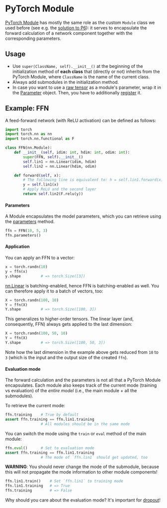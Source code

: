 # PyTorch Module

[PyTorch
Module](https://pytorch.org/docs/stable/nn.html?highlight=module#torch.nn.Module)
has mostly the same role as the custom `Module` class we used before (see e.g.
the [solution to
P6](https://github.com/kawu/hhu-dl-materials/blob/master/solutions/u6/module.py)):
it serves to encapsulate the forward calculation of a network component
together with the corresponding parameters.


## Usage

* Use `super(ClassName, self).__init__()` at the beginning of the
  initialization method of **each class** that (directly or not) inherits from
  the PyTorch Module, where `ClassName` is the name of the current class.
* Always add submodules in the initialization method.
* In case you want to use a [raw
  tensor](https://pytorch.org/docs/stable/tensors.html#torch.Tensor) as a
  module's parameter, wrap it in the
  [Parameter](https://pytorch.org/docs/master/nn.html#torch.nn.Parameter)
  object. Then, you have to additionally
  [register](https://pytorch.org/docs/master/nn.html#torch.nn.Module.register_parameter)
  it.


## Example: FFN

A feed-forward network (with ReLU activation) can be defined as follows:
```python
import torch
import torch.nn as nn
import torch.nn.functional as F

class FFN(nn.Module):
    def __init__(self, idim: int, hdim: int, odim: int):
        super(FFN, self).__init__()
        self.lin1 = nn.Linear(idim, hdim)
        self.lin2 = nn.Linear(hdim, odim)

    def forward(self, x):
        # The following line is equivalent to: h = self.lin1.forward(x)
        y = self.lin1(x)
        # Apply ReLU and the second layer
        return self.lin2(F.relu(y))
```

#### Parameters

A Module encapsulates the model parameters, which you can retrieve using the
[parameters](https://pytorch.org/docs/stable/nn.html?highlight=parameters#torch.nn.Module.parameters)
method.
```python
ffn = FFN(10, 5, 3)
ffn.parameters()
```

#### Application

You can apply an FFN to a vector:
```python
x = torch.randn(10)
y = ffn(x)
y.shape         # => torch.Size([3])
```

[nn.Linear](https://pytorch.org/docs/stable/nn.html#torch.nn.Linear) is
batching-enabled, hence FFN is batching-enabled as well.  You can therefore
apply it to a batch of vectors, too:
```python
X = torch.randn(100, 10)
Y = ffn(X)
Y.shape         # => torch.Size([100, 3])
```

This generalizes to higher-order tensors.  The linear layer (and, consequently,
FFN) always gets applied to the last dimension:
```python
X = torch.randn(100, 50, 10)
Y = ffn(X)
Y.shape         # => torch.Size([100, 50, 3])
```
Note how the last dimension in the example above gets reduced from `10` to `3`
(which is the input and the output size of the created `ffn`).

#### Evaluation mode

The forward calculation and the parameters is not all that a PyTorch Module
encapsulates.  Each module also keeps track of the current mode (training vs
evaluation) of the *entire model* (i.e., the main module + all the submodules).

To retrieve the current mode:
```python
ffn.training    # True by default
assert ffn.training == ffn.lin1.training
                # All modules should be in the same mode
```

You can switch the mode using the `train` or `eval` method of the main module:
```python
ffn.eval()      # Set to evaluation mode
assert ffn.training == ffn.lin1.training
                # The mode of `ffn.lin1` should get updated, too
```

**WARNING**: You should never change the mode of the submodule, because this
will not propagate the mode information to other module components!
```python
ffn.lin1.train()    # Set `ffn.lin1` to training mode
ffn.lin1.training   # => True
ffn.training        # => False
```

Why should you care about the evaluation mode?  It's important for
[dropout](dropout.md)!
